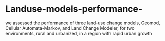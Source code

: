 # Landuse-models-performance-
we assessed the performance of three land-use change models, Geomod, Cellular Automata-Markov, and Land Change Modeler, for two environments, rural and urbanized, in a region with rapid urban growth

